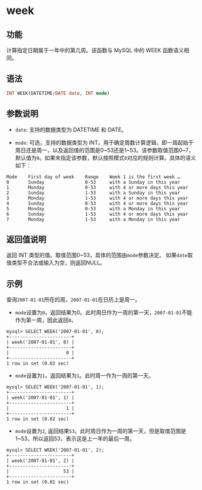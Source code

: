# week

## 功能

计算指定日期属于一年中的第几周。该函数与 MySQL 中的 WEEK 函数语义相同。

## 语法

```sql
INT WEEK(DATETIME/DATE date, INT mode)
```

## 参数说明

- `date`: 支持的数据类型为 DATETIME 和 DATE。

- `mode`: 可选，支持的数据类型为 INT。用于确定周数计算逻辑，即一周起始于周日还是周一，以及返回值的范围是0~53还是1~53。该参数取值范围0~7，默认值为`0`。如果未指定该参数，默认按照模式`0`对应的规则计算。具体的语义如下：

```Plain Text
Mode    First day of week    Range    Week 1 is the first week …
0       Sunday               0-53     with a Sunday in this year
1       Monday               0-53     with 4 or more days this year
2       Sunday               1-53     with a Sunday in this year
3       Monday               1-53     with 4 or more days this year
4       Sunday               0-53     with 4 or more days this year
5       Monday               0-53     with a Monday in this year
6       Sunday               1-53     with 4 or more days this year
7       Monday               1-53     with a Monday in this year
```

## 返回值说明

返回 INT 类型的值。取值范围0~53，具体的范围由`mode`参数决定。 如果`date`取值类型不合法或输入为空，则返回NULL。

## 示例

查询`2007-01-01`所在的周，`2007-01-01`在日历上是周一。

- `mode`设置为`0`，返回结果为0。此时周日作为一周的第一天，`2007-01-01`不能作为第一周，因此返回`0`。

```Plain Text
mysql> SELECT WEEK('2007-01-01', 0);
+-----------------------+
| week('2007-01-01', 0) |
+-----------------------+
|                     0 |
+-----------------------+
1 row in set (0.02 sec)
```

- `mode`设置为`1`，返回结果为`1`。此时周一作为一周的第一天。

```Plain Text
mysql> SELECT WEEK('2007-01-01', 1);
+-----------------------+
| week('2007-01-01', 1) |
+-----------------------+
|                     1 |
+-----------------------+
1 row in set (0.02 sec)
```

- `mode`设置为`2`, 返回结果`53`。此时周日作为一周的第一天，但是取值范围是1~53，所以返回53，表示这是上一年的最后一周。

```Plain Text
mysql> SELECT WEEK('2007-01-01', 2);
+-----------------------+
| week('2007-01-01', 2) |
+-----------------------+
|                    53 |
+-----------------------+
1 row in set (0.01 sec)
```
